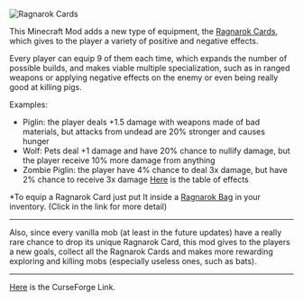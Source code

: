 ![Ragnarok Cards](https://i.imgur.com/DyTcViy.png)

This Minecraft Mod adds a new type of equipment, the [Ragnarok Cards](https://github.com/GustavoSasaki/Ragnarok-Cards/wiki/Ragnarok-Card), which gives to the player a variety of positive and negative effects.


Every player can equip 9 of them each time, which expands the number of possible builds, and makes viable multiple specialization, such as in ranged weapons or applying negative effects on the enemy or even being really good at killing pigs.  


Examples: 
- Piglin: the player deals +1.5 damage with weapons made of bad materials, but attacks from undead are 20% stronger and causes hunger
- Wolf: Pets deal +1 damage and have 20% chance to nullify damage, but the player receive 10% more damage from anything
- Zombie Piglin: the player have 4% chance to deal 3x damage, but have 2% chance to receive 3x damage
[Here](https://github.com/GustavoSasaki/Ragnarok-Cards/wiki/Ragnarok-Card#effects) is the table of effects

*To equip a Ragnarok Card just put It inside a [Ragnarok Bag](https://github.com/GustavoSasaki/Ragnarok-Cards/wiki/Ragnarok-Bag) in your inventory. (Click in the link for more detail)


---

Also, since every vanilla mob (at least in the future updates) have a really rare chance to drop its unique Ragnarok Card, this mod gives to the players a new goals, collect all the Ragnarok Cards and makes more rewarding exploring and killing mobs (especially useless ones, such as bats).

---

[Here](https://www.curseforge.com/minecraft/mc-mods/ragnarok-cards) is the CurseForge Link.
